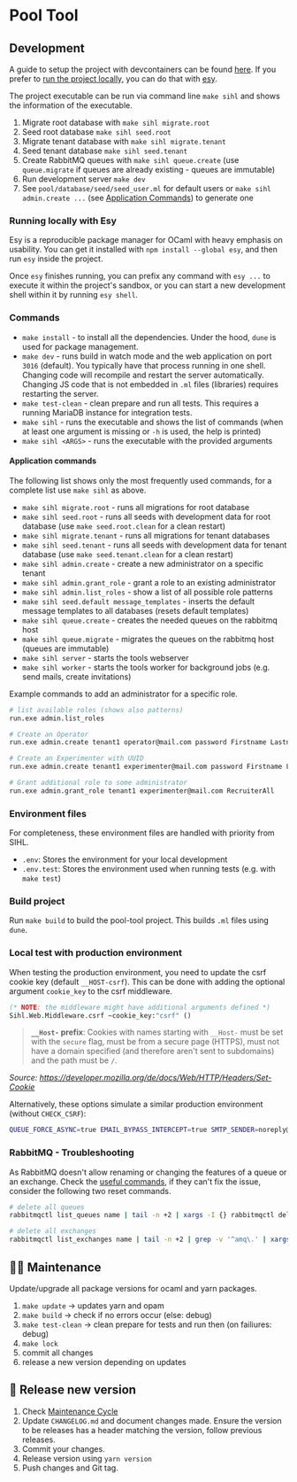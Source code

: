 # Pool Tool

## Development

A guide to setup the project with devcontainers can be found
[here](./.devcontainer/README.md). If you prefer to [run the project
locally](#running-locally-with-Esy), you can do that with [esy][esy].

The project executable can be run via command line `make sihl` and shows the information of the executable.

1. Migrate root database with `make sihl migrate.root`
1. Seed root database `make sihl seed.root`
1. Migrate tenant database with `make sihl migrate.tenant`
1. Seed tenant database `make sihl seed.tenant`
1. Create RabbitMQ queues with `make sihl queue.create` (use `queue.migrate` if queues are already existing - queues are immutable)
1. Run development server `make dev`
1. See `pool/database/seed/seed_user.ml` for default users or `make sihl admin.create ...` (see [Application Commands](#application-commands)) to generate one

### Running locally with Esy

Esy is a reproducible package manager for OCaml with heavy emphasis on
usability. You can get it installed with `npm install --global esy`, and then
run `esy` inside the project.

Once `esy` finishes running, you can prefix any command with `esy ...` to
execute it within the project's sandbox, or you can start a new development
shell within it by running `esy shell`.

[esy]: https://esy.sh

### Commands

- `make install` - to install all the dependencies. Under the hood, `dune` is used for package management.
- `make dev` - runs build in watch mode and the web application on port `3016` (default). You typically have that process running in one shell. Changing code will recompile and restart the server automatically. Changing JS code that is not embedded in `.ml` files (libraries) requires restarting the server.
- `make test-clean` - clean prepare and run all tests. This requires a running MariaDB instance for integration tests.
- `make sihl` - runs the executable and shows the list of commands (when at least one argument is missing or `-h` is used, the help is printed)
- `make sihl <ARGS>` - runs the executable with the provided arguments

#### Application commands

The following list shows only the most frequently used commands, for a complete list use `make sihl` as above.

- `make sihl migrate.root` - runs all migrations for root database
- `make sihl seed.root` - runs all seeds with development data for root database (use `make seed.root.clean` for a clean restart)
- `make sihl migrate.tenant` - runs all migrations for tenant databases
- `make sihl seed.tenant` - runs all seeds with development data for tenant database (use `make seed.tenant.clean` for a clean restart)
- `make sihl admin.create` - create a new administrator on a specific tenant
- `make sihl admin.grant_role` - grant a role to an existing administrator
- `make sihl admin.list_roles` - show a list of all possible role patterns
- `make sihl seed.default message_templates` - inserts the default message templates to all databases (resets default templates)
- `make sihl queue.create` - creates the needed queues on the rabbitmq host
- `make sihl queue.migrate` - migrates the queues on the rabbitmq host (queues are immutable)
- `make sihl server` - starts the tools webserver
- `make sihl worker` - starts the tools worker for background jobs (e.g. send mails, create invitations)

Example commands to add an administrator for a specific role.

```bash
# list available roles (shows also patterns)
run.exe admin.list_roles

# Create an Operator
run.exe admin.create tenant1 operator@mail.com password Firstname Lastname Operator

# Create an Experimenter with UUID
run.exe admin.create tenant1 experimenter@mail.com password Firstname Lastname Experimenter 00000000-0000-0000-0000-000000000000

# Grant additional role to some administrator
run.exe admin.grant_role tenant1 experimenter@mail.com RecruiterAll
```

### Environment files

For completeness, these environment files are handled with priority from SIHL.

- `.env`: Stores the environment for your local development
- `.env.test`: Stores the environment used when running tests (e.g. with `make test`)

### Build project

Run `make build` to build the pool-tool project. This builds `.ml` files using `dune`.

### Local test with production environment

When testing the production environment, you need to update the csrf cookie key (default `__HOST-csrf`).
This can be done with adding the optional argument `cookie_key` to the csrf middleware.

```ocaml
(* NOTE: the middleware might have additional arguments defined *)
Sihl.Web.Middleware.csrf ~cookie_key:"csrf" ()
```

> **`__Host-` prefix**: Cookies with names starting with `__Host-` must be set with the `secure` flag, must be from a secure page (HTTPS), must not have a domain specified (and therefore aren't sent to subdomains) and the path must be `/`.

_Source: <https://developer.mozilla.org/de/docs/Web/HTTP/Headers/Set-Cookie>_

Alternatively, these options simulate a similar production environment (without `CHECK_CSRF`):

```bash
QUEUE_FORCE_ASYNC=true EMAIL_BYPASS_INTERCEPT=true SMTP_SENDER=noreply@uast.uzh.ch make dev
```

### RabbitMQ - Troubleshooting

As RabbitMQ doesn't allow renaming or changing the features of a queue or an exchange.
Check the [useful commands](#application-commands), if they can't fix the issue, consider the following two reset commands.

```bash
# delete all queues
rabbitmqctl list_queues name | tail -n +2 | xargs -I {} rabbitmqctl delete_queue {}

# delete all exchanges
rabbitmqctl list_exchanges name | tail -n +2 | grep -v '^amq\.' | xargs -I {} rabbitmqadmin delete exchange -u user -p password name={}
```

## 🧑‍💻 Maintenance

Update/upgrade all package versions for ocaml and yarn packages.

1. `make update` -> updates yarn and opam
1. `make build` -> check if no errors occur (else: debug)
1. `make test-clean` -> clean prepare for tests and run then (on failiures: debug)
1. `make lock`
1. commit all changes
1. release a new version depending on updates

## 🚀 Release new version

1. Check [Maintenance Cycle](#🧑‍💻-maintenance)
1. Update `CHANGELOG.md` and document changes made. Ensure the version to be releases has a header matching the version, follow previous releases.
1. Commit your changes.
1. Release version using `yarn version`
1. Push changes and Git tag.
